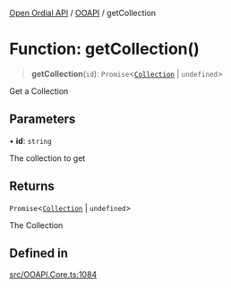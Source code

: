 [Open Ordial API](../../README.md) / [OOAPI](../README.md) / getCollection

# Function: getCollection()

> **getCollection**(`id`): `Promise`\<[`Collection`](../classes/Collection.md) \| `undefined`\>

Get a Collection

## Parameters

• **id**: `string`

The collection to get

## Returns

`Promise`\<[`Collection`](../classes/Collection.md) \| `undefined`\>

The Collection

## Defined in

[src/OOAPI.Core.ts:1084](https://github.com/open-ordinal/open-ordinal-api/blob/70e118e56492403aed907a3616034144dfc18228/src/OOAPI.Core.ts#L1084)

